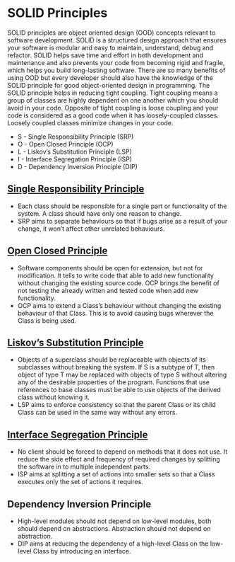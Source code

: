 # SOLID Principles

SOLID principles are object oriented design (OOD) concepts relevant to software development. SOLID is a structured design approach that ensures your software is modular and easy to maintain, understand, debug and refactor. SOLID helps save time and effort in both development and maintenance and also prevents your code from becoming rigid and fragile, which helps you build long-lasting software. There are so many benefits of using OOD but every developer should also have the knowledge of the SOLID principle for good object-oriented design in programming. The SOLID principle helps in reducing tight coupling. Tight coupling means a group of classes are highly dependent on one another which you should avoid in your code. Opposite of tight coupling is loose coupling and your code is considered as a good code when it has loosely-coupled classes. Loosely coupled classes minimize changes in your code.

- S - Single Responsibility Principle (SRP)
- O - Open Closed Principle (OCP)
- L - Liskov’s Substitution Principle (LSP)
- I - Interface Segregation Principle (ISP)
- D - Dependency Inversion Principle (DIP)

## [Single Responsibility Principle](01%20-%20Single%20Responsibility%20Principle)

- Each class should be responsible for a single part or functionality of the system. A class should have only one reason to change.
- SRP aims to separate behaviours so that if bugs arise as a result of your change, it won’t affect other unrelated behaviours.

## [Open Closed Principle](02%20-%20Open%20Closed%20Principle)

- Software components should be open for extension, but not for modification. It tells to write code that able to add new functionality without changing the existing source code. OCP brings the benefit of not testing the already written and tested code when add new functionality. 
- OCP aims to extend a Class’s behaviour without changing the existing behaviour of that Class. This is to avoid causing bugs wherever the Class is being used.

## [Liskov’s Substitution Principle](03%20-%20Liskov's%20Substitution%20Principle)

- Objects of a superclass should be replaceable with objects of its subclasses without breaking the system. If S is a subtype of T, then object of type T may be replaced with objects of type S without altering any of the desirable properties of the program. Functions that use references to base classes must be able to use  objects of the derived class without knowing it.
-  LSP aims to enforce consistency so that the parent Class or its child Class can be used in the same way without any errors.

## [Interface Segregation Principle](04%20-%20Interface%20Segregation%20Principle)

- No client should be forced to depend on methods that it does not use. It reduce the side effect and frequency of required changes by splitting the software in to multiple independent parts. 
- ISP aims at splitting a set of actions into smaller sets so that a Class executes only the set of actions it requires.
  
## Dependency Inversion Principle

- High-level modules should not depend on low-level modules, both should depend on abstractions. Abstraction should not depend on abstraction.
- DIP aims at reducing the dependency of a high-level Class on the low-level Class by introducing an interface.